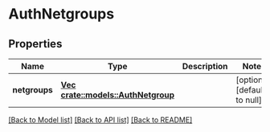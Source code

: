 # AuthNetgroups

## Properties
Name | Type | Description | Notes
------------ | ------------- | ------------- | -------------
**netgroups** | [**Vec <crate::models::AuthNetgroup>**](AuthNetgroup.md) |  | [optional] [default to null]

[[Back to Model list]](../README.md#documentation-for-models) [[Back to API list]](../README.md#documentation-for-api-endpoints) [[Back to README]](../README.md)



